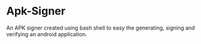 # Apk-Signer
An APK signer created using bash shell to easy the generating, signing and verifying an android application.

